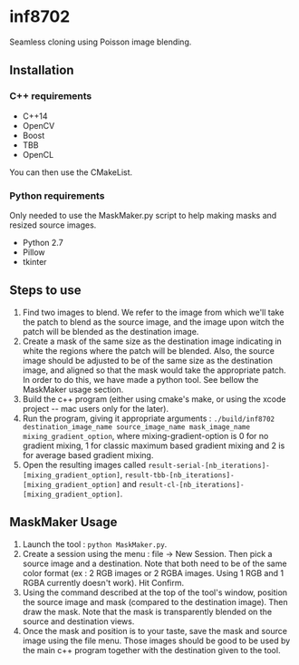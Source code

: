 # inf8702
Seamless cloning using Poisson image blending.

## Installation

### C++ requirements
- C++14
- OpenCV
- Boost
- TBB
- OpenCL

You can then use the CMakeList. 

### Python requirements
Only needed to use the MaskMaker.py script to help making masks and resized source images. 

- Python 2.7
- Pillow
- tkinter

## Steps to use
1. Find two images to blend. We refer to the image from which we'll take the patch to blend as the source image, and the image upon witch the patch will be blended as the destination image. 
2. Create a mask of the same size as the destination image indicating in white the regions where the patch will be blended. Also, the source image should be adjusted to be of the same size as the destination image, and aligned so that the mask would take the appropriate patch. In order to do this, we have made a python tool. See bellow the MaskMaker usage section.
3. Build the c++ program (either using cmake's make, or using the xcode project -- mac users only for the later).
4. Run the program, giving it appropriate arguments : `./build/inf8702 destination_image_name source_image_name mask_image_name mixing_gradient_option`, where mixing-gradient-option is 0 for no gradient mixing, 1 for classic maximum based gradient mixing and 2 is for average based gradient mixing. 
5. Open the resulting images called `result-serial-[nb_iterations]-[mixing_gradient_option]`, `result-tbb-[nb_iterations]-[mixing_gradient_option]` and `result-cl-[nb_iterations]-[mixing_gradient_option]`.

## MaskMaker Usage
1. Launch the tool : `python MaskMaker.py`.
2. Create a session using the menu : file -> New Session. Then pick a source image and a destination. Note that both need to be of the same color format (ex : 2 RGB images or 2 RGBA images. Using 1 RGB and 1 RGBA currently doesn't work). Hit Confirm.
3. Using the command described at the top of the tool's window, position the source image and mask (compared to the destination image). Then draw the mask. Note that the mask is transparently blended on the source and destination views.
4. Once the mask and position is to your taste, save the mask and source image using the file menu. Those images should be good to be used by the main c++ program together with the destination given to the tool. 
